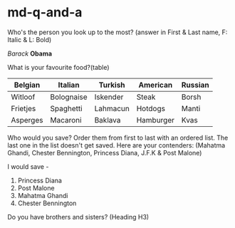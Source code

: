 # md-q-and-a

Who's the person you look up to the most? (answer in First & Last name, F: Italic & L: Bold)

*Barack* **Obama**

What is your favourite food?(table)

| Belgian  	| Italian    	| Turkish  	| American  	| Russian 	|
|----------	|------------	|----------	|-----------	|---------	|
| Witloof  	| Bolognaise 	| Iskender 	| Steak     	| Borsh   	|
| Frietjes 	| Spaghetti  	| Lahmacun 	| Hotdogs   	| Manti   	|
| Asperges 	| Macaroni   	| Baklava  	| Hamburger 	| Kvas    	|

Who would you save? 
Order them from first to last with an ordered list.
The last one in the list doesn't get saved.
Here are your contenders: 
(Mahatma Ghandi, Chester Bennington, Princess Diana, J.F.K & Post Malone)

I would save -
1. Princess Diana 
2. Post Malone
3. Mahatma Ghandi
4. Chester Bennington

Do you have brothers and sisters? (Heading H3)


 
